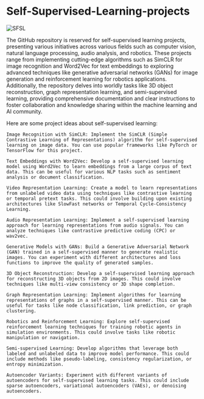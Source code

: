 # Self-Supervised-Learning-projects
![SFSL](https://assets-global.website-files.com/5d7b77b063a9066d83e1209c/627d124c218350a7f68b344f_6215b2d698dbdf6c276225c7_ssl.png)

The GitHub repository is reserved for self-supervised learning projects, presenting various initiatives across various fields such as computer vision, natural language processing, audio analysis, and robotics. These projects range from implementing cutting-edge algorithms such as SimCLR for image recognition and Word2Vec for text embeddings to exploring advanced techniques like generative adversarial networks (GANs) for image generation and reinforcement learning for robotics applications. Additionally, the repository delves into worldly tasks like 3D object reconstruction, graph representation learning, and semi-supervised learning, providing comprehensive documentation and clear instructions to foster collaboration and knowledge sharing within the machine learning and AI community.

Here are some project ideas about self-supervised learning:

    Image Recognition with SimCLR: Implement the SimCLR (Simple Contrastive Learning of Representations) algorithm for self-supervised learning on image data. You can use popular frameworks like PyTorch or TensorFlow for this project.

    Text Embeddings with Word2Vec: Develop a self-supervised learning model using Word2Vec to learn embeddings from a large corpus of text data. This can be useful for various NLP tasks such as sentiment analysis or document classification.

    Video Representation Learning: Create a model to learn representations from unlabeled video data using techniques like contrastive learning or temporal pretext tasks. This could involve building upon existing architectures like SlowFast networks or Temporal Cycle-Consistency Learning.

    Audio Representation Learning: Implement a self-supervised learning approach for learning representations from audio signals. You can analyze techniques like contrastive predictive coding (CPC) or wav2vec.

    Generative Models with GANs: Build a Generative Adversarial Network (GAN) trained in a self-supervised manner to generate realistic images. You can experiment with different architectures and loss functions to improve the quality of generated samples.

    3D Object Reconstruction: Develop a self-supervised learning approach for reconstructing 3D objects from 2D images. This could involve techniques like multi-view consistency or 3D shape completion.

    Graph Representation Learning: Implement algorithms for learning representations of graphs in a self-supervised manner. This can be useful for tasks like node classification, link prediction, or graph clustering.

    Robotics and Reinforcement Learning: Explore self-supervised reinforcement learning techniques for training robotic agents in simulation environments. This could involve tasks like robotic manipulation or navigation.

    Semi-supervised Learning: Develop algorithms that leverage both labeled and unlabeled data to improve model performance. This could include methods like pseudo-labeling, consistency regularization, or entropy minimization.

    Autoencoder Variants: Experiment with different variants of autoencoders for self-supervised learning tasks. This could include sparse autoencoders, variational autoencoders (VAEs), or denoising autoencoders.
